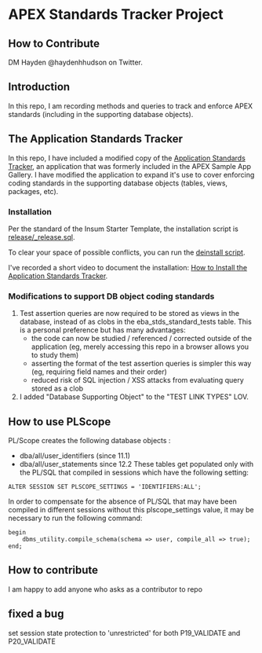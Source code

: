 # APEX Standards Tracker Project

## How to Contribute
DM Hayden @haydenhhudson on Twitter.

## Introduction

In this repo, I am recording methods and queries to track and enforce APEX standards (including in the supporting database objects).

## The Application Standards Tracker

In this repo, I have included a modified copy of the [Application Standards Tracker](apex/f130.sql), an application that was formerly included in the APEX Sample App Gallery. I have modified the application to expand it's use to cover enforcing coding standards in the supporting database objects (tables, views, packages, etc).

### Installation

Per the standard of the Insum Starter Template, the installation script is [release/_release.sql](release/_release.sql).

To clear your space of possible conflicts, you can run the [deinstall script](scripts/deinstall.sql).

I've recorded a short video to document the installation: [How to Install the Application Standards Tracker](https://www.youtube.com/watch?v=6Ch2oxgJSPo).

### Modifications to support DB object coding standards

1. Test assertion queries are now required to be stored as views in the database, instead of as clobs in the eba_stds_standard_tests table. This is a personal preference but has many advantages:
    - the code can now be studied / referenced / corrected outside of the application (eg, merely accessing this repo in a browser allows you to study them)
    - asserting the format of the test assertion queries is simpler this way (eg, requiring field names and their order)
    - reduced risk of SQL injection / XSS attacks from evaluating query stored as a clob
2. I added "Database Supporting Object" to the "TEST LINK TYPES" LOV.

## How to use PLScope


PL/Scope creates the following database objects : 
- dba/all/user_identifiers (since 11.1)
- dba/all/user_statements since 12.2
These tables get populated only with the PL/SQL that compiled in sessions which have the following setting:
```
ALTER SESSION SET PLSCOPE_SETTINGS = 'IDENTIFIERS:ALL';
```
In order to compensate for the absence of PL/SQL that may have been compiled in different sessions without this plscope_settings value, it may be necessary to run the following command:
```
begin
    dbms_utility.compile_schema(schema => user, compile_all => true);
end;
```

## How to contribute

I am happy to add anyone who asks as a contributor to repo

## fixed a bug
set session state protection to 'unrestricted' for both P19_VALIDATE and P20_VALIDATE
